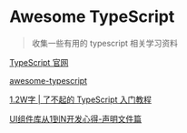 # Awesome TypeScript

> 收集一些有用的 typescript 相关学习资料



[TypeScript 官网](https://www.typescriptlang.org/)

[awesome-typescript](https://github.com/semlinker/awesome-typescript)

[1.2W字 | 了不起的 TypeScript 入门教程](https://juejin.im/post/5edd8ad8f265da76fc45362c)

[UI组件库从1到N开发心得-声明文件篇](https://juejin.im/post/5ea644046fb9a03c65690529)

